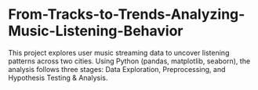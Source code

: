 # From-Tracks-to-Trends-Analyzing-Music-Listening-Behavior
This project explores user music streaming data to uncover listening patterns across two cities. Using Python (pandas, matplotlib, seaborn), the analysis follows three stages:  Data Exploration, Preprocessing, and Hypothesis Testing &amp; Analysis.
